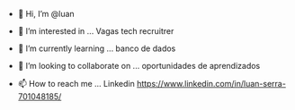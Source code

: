 - 👋 Hi, I’m @luan
- 👀 I’m interested in ...
Vagas tech recruitrer
- 🌱 I’m currently learning ...
banco de dados
- 💞️ I’m looking to collaborate on ...
oportunidades de aprendizados

- 📫 How to reach me ...
Linkedin  https://www.linkedin.com/in/luan-serra-701048185/
<!---
luanrs2/luanrs2 is a ✨ special ✨ repository because its `README.md` (this file) appears on your GitHub profile.
You can click the Preview link to take a look at your changes.
--->
